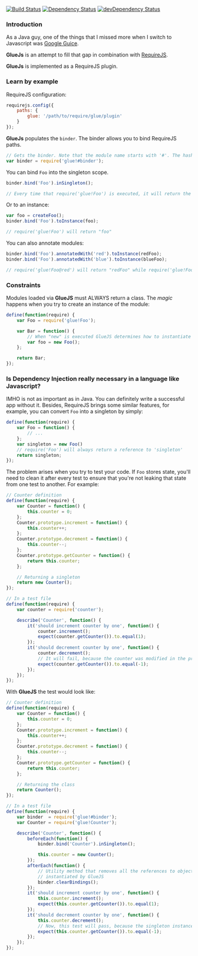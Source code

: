 [![Build Status](https://travis-ci.org/Luismahou/requirejs-glue-plugin.png)](https://travis-ci.org/Luismahou/requirejs-glue-plugin)
[![Dependency Status](https://david-dm.org/luismahou/requirejs-glue-plugin.png)](https://david-dm.org/luismahou/requirejs-glue-plugin)
[![devDependency Status](https://david-dm.org/luismahou/requirejs-glue-plugin/dev-status.png)](https://david-dm.org/luismahou/requirejs-glue-plugin#info=devDependencies)

### Introduction

As a Java guy, one of the things that I missed more when I switch to Javascript was [Google Guice](code.google.com/p/google-guice/).

**GlueJs** is an attempt to fill that gap in combination with [RequireJS](requirejs.org).

**GlueJs** is implemented as a RequireJS plugin.

### Learn by example

RequireJS configuration:
```javascript
requirejs.config({
    paths: {
        glue: '/path/to/require/glue/plugin'
    }
});
```

**GlueJs** populates the ```binder```. The binder allows you to bind RequireJS paths.

```javascript
// Gets the binder. Note that the module name starts with '#'. The hash is used to distinguish between normal modules and GlueJS ones
var binder = require('glue!#binder');
```

You can bind ```Foo``` into the singleton scope. 
```javascript
binder.bind('Foo').inSingleton();

// Every time that require('glue!Foo') is executed, it will return the same instance
```

Or to an instance:
```javascript
var foo = createFoo();
binder.bind('Foo').toInstance(foo);

// require('glue!Foo') will return "foo"
```

You can also annotate modules:
```javascript
binder.bind('Foo').annotatedWith('red').toInstance(redFoo);
binder.bind('Foo').annotatedWith('blue').toInstance(blueFoo);

// require('glue!Foo@red') will return "redFoo" while require('glue!Foo@blue') will return "blueFoo"
```

### Constraints

Modules loaded via **GlueJS** must ALWAYS return a class. The *magic* happens when you try to create an instance of the module:
```javascript
define(function(require) {
    var Foo = require('glue!Foo');

    var Bar = function() {
        // When "new" is executed GlueJS determines how to instantiate "Foo"
        var foo = new Foo();
    };

    return Bar;
});
```

### Is Dependency Injection really necessary in a language like Javascript?

IMHO is not as important as in Java. You can definitely write a successful app without it. Besides, RequireJS brings some similar features, for example, you can convert ```Foo``` into a singleton by simply:
```javascript
define(function(require) {
    var Foo = function() {
        // ...
    };
    var singleton = new Foo()
    // require('Foo') will always return a reference to 'singleton'
    return singleton;
});
```

The problem arises when you try to test your code. If ```Foo``` stores state, you'll need to clean it after every test to ensure that you're not leaking that state from one test to another. For example:

```javascript
// Counter definition
define(function(require) {
    var Counter = function() {
        this.counter = 0;
    };
    Counter.prototype.increment = function() {
        this.counter++;
    };
    Counter.prototype.decrement = function() {
        this.counter--;
    };
    Counter.prototype.getCounter = function() {
        return this.counter;
    };

    // Returning a singleton
    return new Counter();
});

// In a test file
define(function(require) {
    var counter = require('counter');

    describe('Counter', function() {
        it('should increment counter by one', function() {
            counter.increment();
            expect(counter.getCounter()).to.equal(1);
        });
        it('should decrement counter by one', function() {
            counter.decrement();
            // It will fail, because the counter was modified in the previous test.
            expect(counter.getCounter()).to.equal(-1);
        });
    });
});
```

With **GlueJS** the test would look like:
```javascript
// Counter definition
define(function(require) {
    var Counter = function() {
        this.counter = 0;
    };
    Counter.prototype.increment = function() {
        this.counter++;
    };
    Counter.prototype.decrement = function() {
        this.counter--;
    };
    Counter.prototype.getCounter = function() {
        return this.counter;
    };

    // Returning the class
    return Counter();
});

// In a test file
define(function(require) {
    var binder  = require('glue!#binder');
    var Counter = require('glue!Counter');

    describe('Counter', function() {
        beforeEach(function() {
            binder.bind('Counter').inSingleton();

            this.counter = new Counter();
        });
        afterEach(function() {
            // Utility method that removes all the references to objects
            // instantiated by GlueJS
            binder.clearBindings();
        });
        it('should increment counter by one', function() {
            this.counter.increment();
            expect(this.counter.getCounter()).to.equal(1);
        });
        it('should decrement counter by one', function() {
            this.counter.decrement();
            // Now, this test will pass, because the singleton instance is re-instantiated from test to test.
            expect(this.counter.getCounter()).to.equal(-1);
        });
    });
});
```
